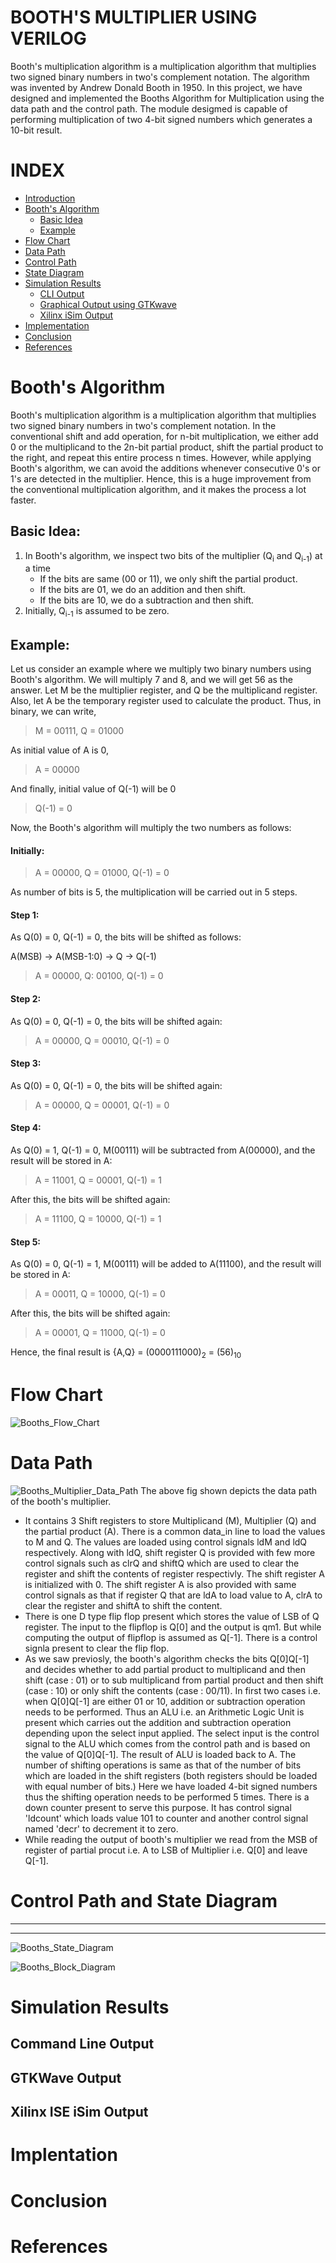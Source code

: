 
# BOOTH'S MULTIPLIER USING VERILOG
  Booth's multiplication algorithm is a multiplication algorithm that multiplies two signed binary numbers in two's complement notation. The algorithm was invented by Andrew Donald Booth in 1950. In this project, we have designed and implemented the Booths Algorithm for Multiplication using the data path and the control path. The module desigmed is capable of performing multiplication of two 4-bit signed numbers which generates a 10-bit result.
# INDEX
- [Introduction]()
- [Booth's Algorithm](https://github.com/ddm2000/Booths_Multiplier/blob/main/README.md#booths-algorithm)
    - [Basic Idea](https://github.com/ddm2000/Booths_Multiplier/blob/main/README.md#basic-idea)
    - [Example](https://github.com/ddm2000/Booths_Multiplier/blob/main/README.md#example)
- [Flow Chart](https://github.com/ddm2000/Booths_Multiplier/blob/main/README.md#flow-chart)
- [Data Path](https://github.com/ddm2000/Booths_Multiplier/blob/main/README.md#data-path)
- [Control Path](https://github.com/ddm2000/Booths_Multiplier/blob/main/README.md#control-path-and-state-diagram)
- [State Diagram](https://github.com/ddm2000/Booths_Multiplier/blob/main/README.md#control-path-and-state-diagram)
- [Simulation Results](https://github.com/ddm2000/Booths_Multiplier/blob/main/README.md#simulation-results)
    - [CLI Output](https://github.com/ddm2000/Booths_Multiplier/blob/main/README.md#command-line-output)
    - [Graphical Output using GTKwave](https://github.com/ddm2000/Booths_Multiplier/blob/main/README.md#gtkwave-output)
    - [Xilinx iSim Output](https://github.com/ddm2000/Booths_Multiplier/blob/main/README.md#xilinx-ise-isim-output)
- [Implementation](https://github.com/ddm2000/Booths_Multiplier/blob/main/README.md#implentation)
- [Conclusion](https://github.com/ddm2000/Booths_Multiplier/blob/main/README.md#conclusion)
- [References](https://github.com/ddm2000/Booths_Multiplier/blob/main/README.md#references)
# Booth's Algorithm
  Booth's multiplication algorithm is a multiplication algorithm that multiplies two signed binary numbers in two's complement notation. In the conventional shift and add operation, for n-bit multiplication, we either add 0 or the multiplicand to the 2n-bit partial product, shift the partial product to the right, and repeat this entire process n times. However, while applying Booth's algorithm, we can avoid the additions whenever consecutive 0's or 1's are detected in the multiplier. Hence, this is a huge improvement from the conventional multiplication algorithm, and it makes the process a lot faster. 
## Basic Idea:
1. In Booth's algorithm, we inspect two bits of the multiplier (Q<sub>i</sub> and Q<sub>i-1</sub>) at a time
   * If the bits are same (00 or 11), we only shift the partial product.
   * If the bits are 01, we do an addition and then shift.
   * If the bits are 10, we do a subtraction and then shift.
2. Initially, Q<sub>i-1</sub> is assumed to be zero.
## Example:
  Let us consider an example where we multiply two binary numbers using Booth's algorithm. We will multiply 7 and 8, and we will get 56 as the answer. Let M be the multiplier register, and Q be the multiplicand register. Also, let A be the temporary register used to calculate the product. Thus, in binary, we can write,
  
  >M = 00111, Q = 01000
  
  As initial value of A is 0,
  
  >A = 00000
  
  And finally, initial value of Q(-1) will be 0
  
  >Q(-1) = 0
  
  Now, the Booth's algorithm will multiply the two numbers as follows:
  
  #### Initially:
               
  >A = 00000, Q = 01000, Q(-1) = 0
                  
  As number of bits is 5, the multiplication will be carried out in 5 steps.
                  
  #### Step 1:
             
  As Q(0) = 0, Q(-1) = 0, the bits will be shifted as follows:
               
  A(MSB) -> A(MSB-1:0) -> Q -> Q(-1)
               
  >A = 00000, Q: 00100, Q(-1) = 0
               
  #### Step 2:
  
  As Q(0) = 0, Q(-1) = 0, the bits will be shifted again:
              
  >A = 00000, Q = 00010, Q(-1) = 0
               
  #### Step 3:
  
  As Q(0) = 0, Q(-1) = 0, the bits will be shifted again:
               
  >A = 00000, Q = 00001, Q(-1) = 0
                  
  #### Step 4:
               
  As Q(0) = 1, Q(-1) = 0, M(00111) will be subtracted from A(00000), and the result will be stored in A:
               
  >A = 11001, Q = 00001, Q(-1) = 1
                  
  After this, the bits will be shifted again:
               
  >A = 11100, Q = 10000, Q(-1) = 1             
  
  #### Step 5:
  
  As Q(0) = 0, Q(-1) = 1, M(00111) will be added to A(11100), and the result will be stored in A:
                
  >A = 00011, Q = 10000, Q(-1) = 0
                  
  After this, the bits will be shifted again:
                
  >A = 00001, Q = 11000, Q(-1) = 0
                
  Hence, the final result is {A,Q} = (0000111000)<sub>2</sub> = (56)<sub>10</sub>

# Flow Chart 
![Booths_Flow_Chart](https://user-images.githubusercontent.com/89533085/189528949-fa907629-96c5-4b9a-a32f-4b5c267f45b0.png)
# Data Path 

![Booths_Multiplier_Data_Path](https://user-images.githubusercontent.com/89533085/189529052-14875833-db44-4102-83c7-d45347c6b8c2.png)
   The above fig shown depicts the data path of the booth's multiplier. 
- It contains 3 Shift registers to store Multiplicand (M), Multiplier (Q) and the partial product (A). There is a common data_in line to load the values to M and Q. The values are loaded using control signals ldM and ldQ respectively. Along with ldQ, shift register Q is provided with few more control signals such as clrQ and shiftQ which are used to clear the register and shift the contents of register respectivly. The shift register A is initialized with 0. The shift register A is also provided with same control signals as that if register Q that are ldA to load value to A, clrA to clear the register and shiftA to shift the content. 
- There is one D type flip flop present which stores the value of LSB of Q register. The input to the flipflop is Q[0] and the output is qm1. But while computing the output of flipflop is assumed as Q[-1]. There is a control signla present to clear the flip flop.
- As we saw previosly, the booth's algorithm checks the bits Q[0]Q[-1] and decides whether to add partial product to multiplicand and then shift (case : 01) or to sub multiplicand from partial product and then shift (case : 10) or only shift the contents (case : 00/11). In first two cases i.e. when Q[0]Q[-1] are either 01 or 10, addition or subtraction operation needs to be performed. Thus an ALU i.e. an Arithmetic Logic Unit is present which carries out the addition and subtraction operation depending upon the select input applied. The select input is the control signal to the ALU which comes from the control path and is based on the value of Q[0]Q[-1]. The result of ALU is loaded back to A. The number of shifting operations is same as that of the number of bits which are loaded in the shift registers (both registers should be loaded with equal number of bits.) Here we have loaded 4-bit signed numbers thus the shifting operation needs to be performed 5 times. There is a down counter present to serve this purpose. It has control signal 'ldcount' which loads value 101 to counter and another control signal named 'decr' to decrement it to zero.
- While reading the output of booth's multiplier we read from the MSB of register of partial procut i.e. A to LSB of Multiplier i.e. Q[0] and leave Q[-1]. 
   
# Control Path and State Diagram 
-----
-----
![Booths_State_Diagram](https://user-images.githubusercontent.com/90913438/189526567-032fe8de-6611-4b8c-802c-920c27ee7aad.png)

![Booths_Block_Diagram](https://user-images.githubusercontent.com/90913438/189526563-2c735189-becb-4497-92b6-2ee9173ceb7d.png)
# Simulation Results 
## Command Line Output 
## GTKWave Output 
## Xilinx ISE iSim Output 

# Implentation 

# Conclusion 
# References 

